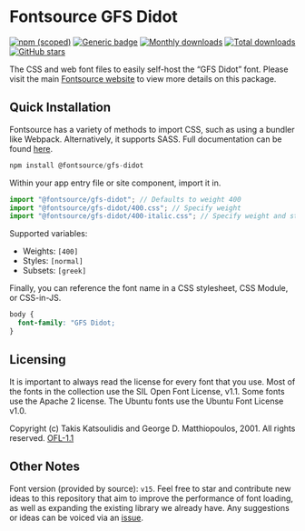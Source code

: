 # Fontsource GFS Didot

[![npm (scoped)](https://img.shields.io/npm/v/@fontsource/gfs-didot?color=brightgreen)](https://www.npmjs.com/package/@fontsource/gfs-didot) [![Generic badge](https://img.shields.io/badge/fontsource-passing-brightgreen)](https://github.com/fontsource/fontsource) [![Monthly downloads](https://badgen.net/npm/dm/@fontsource/gfs-didot)](https://github.com/fontsource/fontsource) [![Total downloads](https://badgen.net/npm/dt/@fontsource/gfs-didot)](https://github.com/fontsource/fontsource) [![GitHub stars](https://img.shields.io/github/stars/fontsource/fontsource.svg?style=social&label=Star)](https://github.com/fontsource/fontsource/stargazers)

The CSS and web font files to easily self-host the “GFS Didot” font. Please visit the main [Fontsource website](https://fontsource.org/fonts/gfs-didot) to view more details on this package.

## Quick Installation

Fontsource has a variety of methods to import CSS, such as using a bundler like Webpack. Alternatively, it supports SASS. Full documentation can be found [here](https://beta.fontsource.org/docs/getting-started/introduction).

```javascript
npm install @fontsource/gfs-didot
```

Within your app entry file or site component, import it in.

```javascript
import "@fontsource/gfs-didot"; // Defaults to weight 400
import "@fontsource/gfs-didot/400.css"; // Specify weight
import "@fontsource/gfs-didot/400-italic.css"; // Specify weight and style

```

Supported variables:
- Weights: `[400]`
- Styles: `[normal]`
- Subsets: `[greek]`

Finally, you can reference the font name in a CSS stylesheet, CSS Module, or CSS-in-JS.

```css
body {
  font-family: "GFS Didot;
}
```

## Licensing
It is important to always read the license for every font that you use.
Most of the fonts in the collection use the SIL Open Font License, v1.1. Some fonts use the Apache 2 license. The Ubuntu fonts use the Ubuntu Font License v1.0.

Copyright (c) Takis Katsoulidis and George D. Matthiopoulos, 2001. All rights reserved.
[OFL-1.1](http://scripts.sil.org/OFL)

## Other Notes
Font version (provided by source): `v15`.
Feel free to star and contribute new ideas to this repository that aim to improve the performance of font loading, as well as expanding the existing library we already have. Any suggestions or ideas can be voiced via an [issue](https://github.com/fontsource/fontsource/issues).